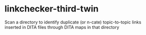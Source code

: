 # linkchecker-third-twin
Scan a directory to identify duplicate (or n-cate) topic-to-topic links inserted in DITA files through DITA maps in that directory
